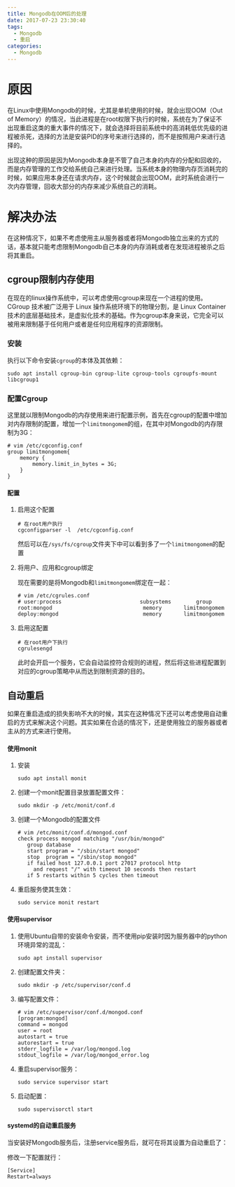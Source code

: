 ```yaml
---
title: Mongodb在OOM后的处理
date: 2017-07-23 23:30:40
tags:
  - Mongodb
  - 重启
categories:
  - Mongodb
---
```


# 原因

在Linux中使用Mongodb的时候，尤其是单机使用的时候，就会出现OOM（Out of Memory）的情况，当此进程是在root权限下执行的时候，系统在为了保证不出现重启这类的重大事件的情况下，就会选择将目前系统中的高消耗低优先级的进程被杀死，选择的方法是安装PID的序号来进行选择的，而不是按照用户来进行选择的。

出现这种的原因是因为Mongodb本身是不管了自己本身的内存的分配和回收的，而是内存管理的工作交给系统自己来进行处理。当系统本身的物理内存页消耗完的时候，如果应用本身还在请求内存，这个时候就会出现OOM，此时系统会进行一次内存管理，回收大部分的内存来减少系统自己的消耗。

# 解决办法

在这种情况下，如果不考虑使用主从服务器或者将Mongodb独立出来的方式的话，基本就只能考虑限制Mongodb自己本身的内存消耗或者在发现进程被杀之后将其重启。

## cgroup限制内存使用

在现在的linux操作系统中，可以考虑使用cgroup来现在一个进程的使用。CGroup 技术被广泛用于 Linux 操作系统环境下的物理分割，是 Linux Container 技术的底层基础技术，是虚拟化技术的基础。作为cgroup本身来说，它完全可以被用来限制基于任何用户或者是任何应用程序的资源限制。

### 安装

执行以下命令安装`cgroup`的本体及其依赖：

```shell
sudo apt install cgroup-bin cgroup-lite cgroup-tools cgroupfs-mount libcgroup1
```

### 配置Cgroup

这里就以限制Mongodb的内存使用来进行配置示例，首先在cgroup的配置中增加对内存限制的配置，增加一个`limitmongomem`的组，在其中对Mongodb的内存限制为3G：

```shell
# vim /etc/cgconfig.conf
group limitmongomem{
    memory {
        memory.limit_in_bytes = 3G;
    }
}
```

#### 配置

1. 启用这个配置

    ```shell
    # 在root用户执行
    cgconfigparser -l  /etc/cgconfig.conf
    ```

    然后可以在`/sys/fs/cgroup`文件夹下中可以看到多了一个`limitmongomem`的配置

2. 将用户、应用和cgroup绑定

   现在需要的是将Mongodb和`limitmongomem`绑定在一起：

    ```shell
    # vim /etc/cgrules.conf
    # user:process                         subsystems        group
    root:mongod                             memory       limitmongomem
    deploy:mongod                           memory       limitmongomem
    ```

3. 启用这配置

   ```shell
   # 在root用户下执行
   cgrulesengd
   ```

   此时会开启一个服务，它会自动监控符合规则的进程，然后将这些进程配置到对应的cgroup策略中从而达到限制资源的目的。

## 自动重启

如果在重启造成的损失影响不大的时候，其实在这种情况下还可以考虑使用自动重启的方式来解决这个问题。其实如果在合适的情况下，还是使用独立的服务器或者主从的方式来进行使用。

#### 使用monit

1. 安装

   ```shell
   sudo apt install monit
   ```

2. 创建一个monit配置目录放置配置文件：

   ```shell
   sudo mkdir -p /etc/monit/conf.d
   ```

3. 创建一个Mongodb的配置文件

   ```shell
   # vim /etc/monit/conf.d/mongod.conf
   check process mongod matching "/usr/bin/mongod"
      group database
      start program = "/sbin/start mongod"
      stop  program = "/sbin/stop mongod"
      if failed host 127.0.0.1 port 27017 protocol http
        and request "/" with timeout 10 seconds then restart
      if 5 restarts within 5 cycles then timeout
   ```

4. 重启服务使其生效：

   ```shell
   sudo service monit restart
   ```

#### 使用supervisor

1. 使用Ubuntu自带的安装命令安装，而不使用pip安装时因为服务器中的python环境异常的混乱：

   ```shell
   sudo apt install supervisor
   ```

2. 创建配置文件夹：

   ```shell
   sudo mkdir -p /etc/supervisor/conf.d
   ```

3. 编写配置文件：

   ```shell
   # vim /etc/supervisor/conf.d/mongod.conf
   [program:mongod]
   command = mongod
   user = root
   autostart = true
   autorestart = true
   stderr_logfile = /var/log/mongod.log
   stdout_logfile = /var/log/mongod_error.log
   ```

4. 重启supervisor服务：

   ```shell
   sudo service supervisor start
   ```

5. 启动配置：

   ```shell
   sudo supervisorctl start
   ```

#### systemd的自动重启服务

当安装好Mongodb服务后，注册service服务后，就可在将其设置为自动重启了：

修改一下配置就行：

```shell
[Service]
Restart=always
```

